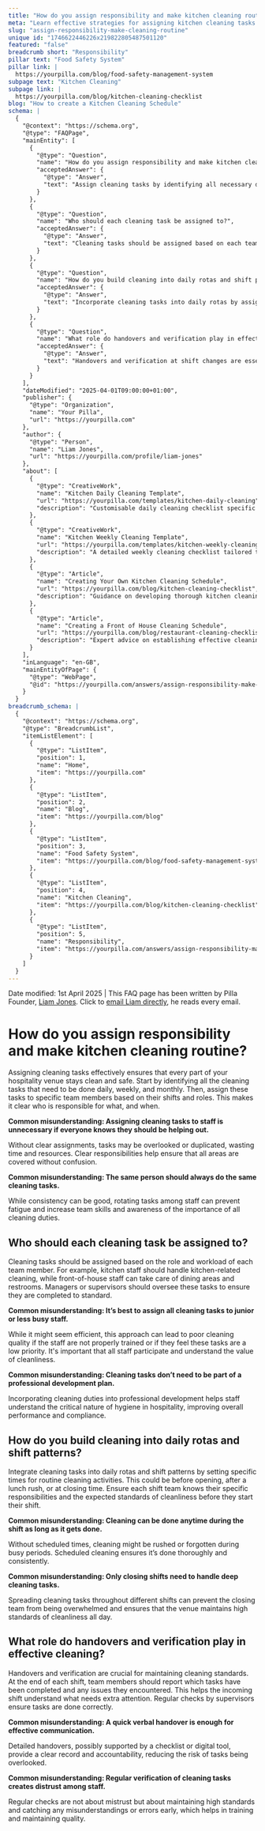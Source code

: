 ```yaml
---
title: "How do you assign responsibility and make kitchen cleaning routine?"
meta: "Learn effective strategies for assigning kitchen cleaning tasks in hospitality, including role-based task distribution and integrating cleaning into daily routines."
slug: "assign-responsibility-make-cleaning-routine"
unique id: "1746622446226x219822805487501120"
featured: "false"
breadcrumb short: "Responsibility"
pillar text: "Food Safety System"
pillar link: |
  https://yourpilla.com/blog/food-safety-management-system
subpage text: "Kitchen Cleaning"
subpage link: |
  https://yourpilla.com/blog/kitchen-cleaning-checklist
blog: "How to create a Kitchen Cleaning Schedule"
schema: |
  {
    "@context": "https://schema.org",
    "@type": "FAQPage",
    "mainEntity": [
      {
        "@type": "Question",
        "name": "How do you assign responsibility and make kitchen cleaning routine?",
        "acceptedAnswer": {
          "@type": "Answer",
          "text": "Assign cleaning tasks by identifying all necessary daily, weekly, and monthly tasks and distributing them among team members according to their shifts and roles. This ensures clear responsibilities and prevents tasks from being overlooked or duplicated. Rotating tasks among staff can help prevent fatigue and increase team skills."
        }
      },
      {
        "@type": "Question",
        "name": "Who should each cleaning task be assigned to?",
        "acceptedAnswer": {
          "@type": "Answer",
          "text": "Cleaning tasks should be assigned based on each team member's role and workload. Kitchen staff should handle kitchen-related cleaning, while front-of-house staff manage dining areas and restrooms. Managers or supervisors should oversee all cleaning tasks to ensure they are completed to the expected standard."
        }
      },
      {
        "@type": "Question",
        "name": "How do you build cleaning into daily rotas and shift patterns?",
        "acceptedAnswer": {
          "@type": "Answer",
          "text": "Incorporate cleaning tasks into daily rotas by assigning specific times for these activities, such as before opening, after lunch rushes, and at closing. Ensure each shift team knows their specific responsibilities and the expected standards before their shift starts. Scheduled cleaning helps ensure thoroughness and consistency during busy periods."
        }
      },
      {
        "@type": "Question",
        "name": "What role do handovers and verification play in effective cleaning?",
        "acceptedAnswer": {
          "@type": "Answer",
          "text": "Handovers and verification at shift changes are essential for maintaining cleaning standards. Each team should report completed tasks and any issues, providing a clear transition for the incoming team. Regular checks by supervisors ensure tasks are correctly completed, supporting training needs and maintaining high standards."
        }
      }
    ],
    "dateModified": "2025-04-01T09:00:00+01:00",
    "publisher": {
      "@type": "Organization",
      "name": "Your Pilla",
      "url": "https://yourpilla.com"
    },
    "author": {
      "@type": "Person",
      "name": "Liam Jones",
      "url": "https://yourpilla.com/profile/liam-jones"
    },
    "about": [
      {
        "@type": "CreativeWork",
        "name": "Kitchen Daily Cleaning Template",
        "url": "https://yourpilla.com/templates/kitchen-daily-cleaning",
        "description": "Customisable daily cleaning checklist specific to kitchen environments to ensure high cleanliness standards."
      },
      {
        "@type": "CreativeWork",
        "name": "Kitchen Weekly Cleaning Template",
        "url": "https://yourpilla.com/templates/kitchen-weekly-cleaning",
        "description": "A detailed weekly cleaning checklist tailored to kitchens, aiding in maintaining cleanliness and hygiene."
      },
      {
        "@type": "Article",
        "name": "Creating Your Own Kitchen Cleaning Schedule",
        "url": "https://yourpilla.com/blog/kitchen-cleaning-checklist",
        "description": "Guidance on developing thorough kitchen cleaning schedules suitable for various kitchen setups."
      },
      {
        "@type": "Article",
        "name": "Creating a Front of House Cleaning Schedule",
        "url": "https://yourpilla.com/blog/restaurant-cleaning-checklists",
        "description": "Expert advice on establishing effective cleaning routines for front-of-house areas in hospitality settings."
      }
    ],
    "inLanguage": "en-GB",
    "mainEntityOfPage": {
      "@type": "WebPage",
      "@id": "https://yourpilla.com/answers/assign-responsibility-make-cleaning-routine"
    }
  }
breadcrumb_schema: |
  {
    "@context": "https://schema.org",
    "@type": "BreadcrumbList",
    "itemListElement": [
      {
        "@type": "ListItem",
        "position": 1,
        "name": "Home",
        "item": "https://yourpilla.com"
      },
      {
        "@type": "ListItem",
        "position": 2,
        "name": "Blog",
        "item": "https://yourpilla.com/blog"
      },
      {
        "@type": "ListItem",
        "position": 3,
        "name": "Food Safety System",
        "item": "https://yourpilla.com/blog/food-safety-management-system"
      },
      {
        "@type": "ListItem",
        "position": 4,
        "name": "Kitchen Cleaning",
        "item": "https://yourpilla.com/blog/kitchen-cleaning-checklist"
      },
      {
        "@type": "ListItem",
        "position": 5,
        "name": "Responsibility",
        "item": "https://yourpilla.com/answers/assign-responsibility-make-cleaning-routine"
      }
    ]
  }
---
```


Date modified: 1st April 2025 | This FAQ page has been written by Pilla Founder, [Liam Jones](https://yourpilla.com/profile/liam-jones). Click to [email Liam directly](https://mailto:liam@yourpilla.com), he reads every email.

# How do you assign responsibility and make kitchen cleaning routine?

Assigning cleaning tasks effectively ensures that every part of your hospitality venue stays clean and safe. Start by identifying all the cleaning tasks that need to be done daily, weekly, and monthly. Then, assign these tasks to specific team members based on their shifts and roles. This makes it clear who is responsible for what, and when.

**Common misunderstanding: Assigning cleaning tasks to staff is unnecessary if everyone knows they should be helping out.**

Without clear assignments, tasks may be overlooked or duplicated, wasting time and resources. Clear responsibilities help ensure that all areas are covered without confusion.

**Common misunderstanding: The same person should always do the same cleaning tasks.**

While consistency can be good, rotating tasks among staff can prevent fatigue and increase team skills and awareness of the importance of all cleaning duties.

## Who should each cleaning task be assigned to?

Cleaning tasks should be assigned based on the role and workload of each team member. For example, kitchen staff should handle kitchen-related cleaning, while front-of-house staff can take care of dining areas and restrooms. Managers or supervisors should oversee these tasks to ensure they are completed to standard.

**Common misunderstanding: It’s best to assign all cleaning tasks to junior or less busy staff.**

While it might seem efficient, this approach can lead to poor cleaning quality if the staff are not properly trained or if they feel these tasks are a low priority. It's important that all staff participate and understand the value of cleanliness.

**Common misunderstanding: Cleaning tasks don’t need to be part of a professional development plan.**

Incorporating cleaning duties into professional development helps staff understand the critical nature of hygiene in hospitality, improving overall performance and compliance.

## How do you build cleaning into daily rotas and shift patterns?

Integrate cleaning tasks into daily rotas and shift patterns by setting specific times for routine cleaning activities. This could be before opening, after a lunch rush, or at closing time. Ensure each shift team knows their specific responsibilities and the expected standards of cleanliness before they start their shift.

**Common misunderstanding: Cleaning can be done anytime during the shift as long as it gets done.**

Without scheduled times, cleaning might be rushed or forgotten during busy periods. Scheduled cleaning ensures it’s done thoroughly and consistently.

**Common misunderstanding: Only closing shifts need to handle deep cleaning tasks.**

Spreading cleaning tasks throughout different shifts can prevent the closing team from being overwhelmed and ensures that the venue maintains high standards of cleanliness all day.

## What role do handovers and verification play in effective cleaning?

Handovers and verification are crucial for maintaining cleaning standards. At the end of each shift, team members should report which tasks have been completed and any issues they encountered. This helps the incoming shift understand what needs extra attention. Regular checks by supervisors ensure tasks are done correctly.

**Common misunderstanding: A quick verbal handover is enough for effective communication.**

Detailed handovers, possibly supported by a checklist or digital tool, provide a clear record and accountability, reducing the risk of tasks being overlooked.

**Common misunderstanding: Regular verification of cleaning tasks creates distrust among staff.**

Regular checks are not about mistrust but about maintaining high standards and catching any misunderstandings or errors early, which helps in training and maintaining quality.